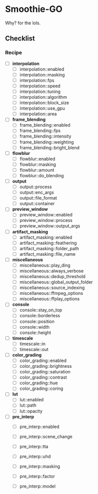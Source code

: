 # Smoothie-GO
Why? for the lols.

## Checklist

### Recipe
- [ ] **interpolation**
  - [ ] interpolation::enabled
  - [ ] interpolation::masking
  - [ ] interpolation::fps
  - [ ] interpolation::speed
  - [ ] interpolation::tuning
  - [ ] interpolation::algorithm
  - [ ] interpolation::block_size
  - [ ] interpolation::use_gpu
  - [ ] interpolation::area

- [ ] **frame_blending**
  - [ ] frame_blending::enabled
  - [ ] frame_blending::fps
  - [ ] frame_blending::intensity
  - [ ] frame_blending::weighting
  - [ ] frame_blending::bright_blend

- [ ] **flowblur**
  - [ ] flowblur::enabled
  - [ ] flowblur::masking
  - [ ] flowblur::amount
  - [ ] flowblur::do_blending

- [ ] **output**
  - [ ] output::process
  - [ ] output::enc_args
  - [ ] output::file_format
  - [ ] output::container

- [ ] **preview_window**
  - [ ] preview_window::enabled
  - [ ] preview_window::process
  - [ ] preview_window::output_args

- [ ] **artifact_masking**
  - [ ] artifact_masking::enabled
  - [ ] artifact_masking::feathering
  - [ ] artifact_masking::folder_path
  - [ ] artifact_masking::file_name

- [ ] **miscellaneous**
  - [ ] miscellaneous::play_ding
  - [ ] miscellaneous::always_verbose
  - [ ] miscellaneous::dedup_threshold
  - [ ] miscellaneous::global_output_folder
  - [ ] miscellaneous::source_indexing
  - [ ] miscellaneous::ffmpeg_options
  - [ ] miscellaneous::ffplay_options

- [ ] **console**
  - [ ] console::stay_on_top
  - [ ] console::borderless
  - [ ] console::position
  - [ ] console::width
  - [ ] console::height

- [ ] **timescale**
  - [ ] timescale::in
  - [ ] timescale::out

- [ ] **color_grading**
  - [ ] color_grading::enabled
  - [ ] color_grading::brightness
  - [ ] color_grading::saturation
  - [ ] color_grading::contrast
  - [ ] color_grading::hue
  - [ ] color_grading::coring

- [ ] **lut**
  - [ ] lut::enabled
  - [ ] lut::path
  - [ ] lut::opacity

- [ ] **pre_interp**
  - [ ] pre_interp::enabled
  - [ ] pre_interp::scene_change
  - [ ] pre_interp::tta
  - [ ] pre_interp::uhd
  - [ ] pre_interp::masking
  - [ ] pre_interp::factor
  - [ ] pre_interp::model

